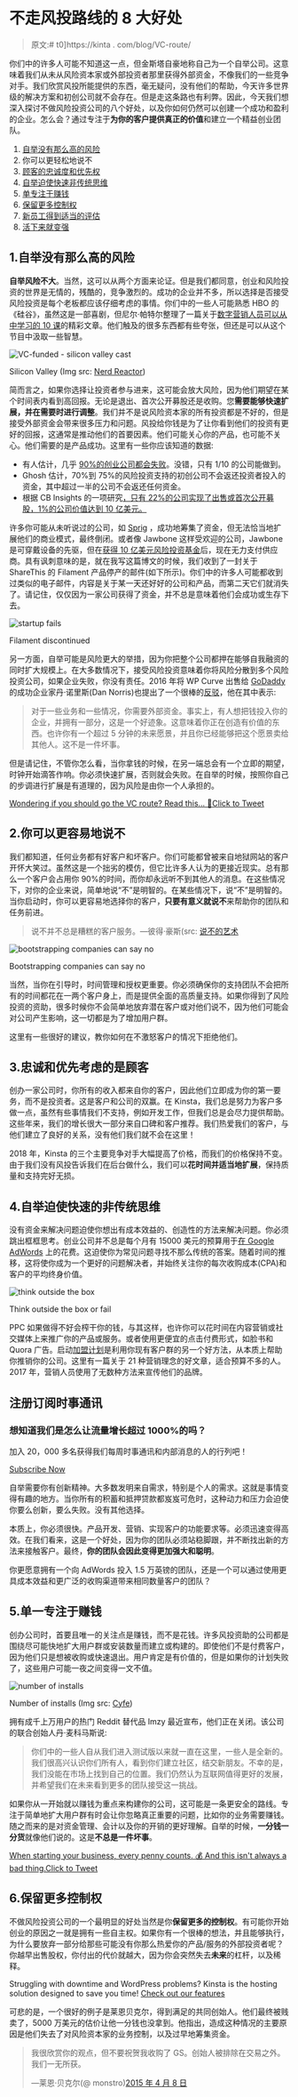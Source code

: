 # 不走风投路线的 8 大好处

> 原文:# t0]https://kinta . com/blog/VC-route/

你们中的许多人可能不知道这一点，但金斯塔自豪地称自己为一个自举公司。这意味着我们从未从风险资本家或外部投资者那里获得外部资金，不像我们的一些竞争对手。我们欣赏风投所能提供的东西，毫无疑问，没有他们的帮助，今天许多世界级的解决方案和初创公司就不会存在。但是走这条路也有利弊。因此，今天我们想深入探讨不做风险投资公司的八个好处，以及你如何仍然可以创建一个成功和盈利的企业。怎么会？通过专注于**为你的客户提供真正的价值**和建立一个精益创业团队。

1.  [自举没有那么高的风险](#bootstrapping-less-risky)
2.  你可以更轻松地说不
3.  [顾客的忠诚度和优先权](#priority-to-customers)
4.  [自举迫使快速非传统思维](#forces-unconventional-thinking)
5.  [单专注于赚钱](#focus-on-making-money)
6.  [保留更多控制权](#retain-control)
7.  [新员工得到适当的评估](#hires-evaluated)
8.  [活下来就变强](#stronger)

## 1.自举没有那么高的风险

**自举风险不大**。当然，这可以从两个方面来论证。但是我们都同意，创业和风险投资的世界是无情的，残酷的，竞争激烈的。成功的企业并不多，所以选择是否接受风险投资是每个老板都应该仔细考虑的事情。你们中的一些人可能熟悉 HBO 的《硅谷》，虽然这是一部喜剧，但尼尔·帕特尔整理了一篇关于[数字营销人员可以从中学习的 10 课](https://www.quicksprout.com/2017/05/24/10-lessons-digital-marketers-can-learn-from-hbos-silicon-valley/)的精彩文章。他们触及的很多东西都有些夸张，但还是可以从这个节目中汲取一些智慧。

![VC-funded - silicon valley cast](img/9bd7f4024432119df0d3bc5428cf96c2.png)

Silicon Valley (Img src: [Nerd Reactor](http://nerdreactor.com/2015/04/06/cast-of-silicon-valley-read-fan-mail/))



简而言之，如果你选择让投资者参与进来，这可能会放大风险，因为他们期望在某个时间表内看到高回报。无论是退出、首次公开募股还是收购。您**需要能够快速扩展，并在需要时进行调整**。我们并不是说风险资本家的所有投资都是不好的，但是接受外部资金会带来很多压力和问题。风投给你钱是为了让你看到他们的投资有更好的回报，这通常是推动他们的首要因素。他们可能关心你的产品，也可能不关心。他们需要的是产品成功。这里有一些你应该知道的数据:

*   有人估计，几乎 [90%的创业公司都会失败](https://www.forbes.com/sites/neilpatel/2015/01/16/90-of-startups-will-fail-heres-what-you-need-to-know-about-the-10/#379e319f6679)。没错，只有 1/10 的公司能做到。
*   Ghosh 估计，70%到 75%的风险投资支持的初创公司不会返还投资者投入的资金，其中超过一半的公司不会返还任何资金。
*   根据 CB Insights 的一项研究[，只有 22%的公司实现了出售或首次公开募股，1%的公司价值达到 10 亿美元。](https://www.cbinsights.com/blog/venture-capital-funnel-2/)

许多你可能从未听说过的公司，如 [Sprig](http://www.pymnts.com/whats-hot-2/2017/sprig-couldnt-cut-it-in-food-delivery-space/) ，成功地筹集了资金，但无法恰当地扩展他们的商业模式，最终倒闭。或者像 Jawbone 这样受欢迎的公司，Jawbone 是可穿戴设备的先驱，但在[获得 10 亿美元风险投资基金](http://www.businessinsider.com/startups-that-raised-148-billion-have-shut-down-or-may-soon-2017-7/#jawbone1997-july-2017-7)后，现在无力支付供应商。具有讽刺意味的是，就在我写这篇博文的时候，我们收到了一封关于 ShareThis 的 Filament 产品停产的邮件(如下所示)。你们中的许多人可能都收到过类似的电子邮件，内容是关于某一天还好好的公司和产品，而第二天它们就消失了。请记住，仅仅因为一家公司获得了资金，并不总是意味着他们会成功或生存下去。

![startup fails](img/f03245f8092f82a998aff8f43a5cda43.png)

Filament discontinued



另一方面，自举可能是风险更大的举措，因为你把整个公司都押在能够自我融资的同时扩大规模上。在大多数情况下，接受风险投资意味着你将风险分散到多个风险投资公司，如果企业失败，你没有责任。2016 年将 WP Curve 出售给 [GoDaddy](https://kinsta.com/godaddy-alternative/) 的成功企业家丹·诺里斯(Dan Norris)也提出了一个很棒的[反驳](https://medium.com/@thedannorris/investors-are-not-evil-2b91f1533bf9)，他在其中表示:

<link rel="stylesheet" href="https://kinsta.com/wp-content/themes/kinsta/dist/components/ctas/cta-mini.css?ver=2e932b8aba3918bfb818">







> 对于一些业务和一些情况，你需要外部资金。事实上，有人想把钱投入你的企业，并拥有一部分，这是一个好迹象。这意味着你正在创造有价值的东西。也许你有一个超过 5 分钟的未来愿景，并且你已经能够把这个愿景卖给其他人。这不是一件坏事。

但是请记住，不管你怎么看，当你拿钱的时候，在另一端总会有一个立即的期望，时钟开始滴答作响。你必须快速扩展，否则就会失败。在自举的时候，按照你自己的步调进行扩展是有道理的，因为风险是由你一个人承担的。

[Wondering if you should go the VC route? Read this... 👀Click to Tweet](https://twitter.com/intent/tweet?url=https%3A%2F%2Fkinsta.com%2Fblog%2Fvc-route%2F&via=kinsta&text=Wondering+if+you+should+go+the+VC+route%3F+Read+this...+%F0%9F%91%80)

## 2.你可以更容易地说不

我们都知道，任何业务都有好客户和坏客户。你们可能都曾被来自地狱网站的客户开怀大笑过。虽然这是一个拙劣的模仿，但它比许多人认为的更接近现实。总有那么一个客户会占用你 90%的时间，而你却永远听不到其他人的消息。在这些情况下，对你的企业来说，简单地说“不”是明智的。在某些情况下，说“不”是明智的。当你启动时，你可以更容易地选择你的客户，**只要有意义就说不**来帮助你的团队和任务前进。

> 说不并不总是糟糕的客户服务。—彼得·豪斯(src: [说不的艺术](https://fstoppers.com/business/art-saying-no-and-keeping-client-happy-38987)

![bootstrapping companies can say no](img/e2a5c5eca81a0d25749950f6c15f58bc.png)

Bootstrapping companies can say no



当然，当你在引导时，时间管理和授权更重要。你必须确保你的支持团队不会把所有的时间都花在一两个客户身上，而是提供全面的高质量支持。如果你得到了风险投资的资助，很多时候你不会简单地放弃潜在客户或对他们说不，因为他们可能会对公司产生影响，这一切都是为了增加用户群。

这里有一些很好的建议，教你如何在不激怒客户的情况下拒绝他们。

## 3.忠诚和优先考虑的是顾客

创办一家公司时，你所有的收入都来自你的客户，因此他们立即成为你的第一要务，而不是投资者。这是客户和公司的双赢。在 Kinsta，我们总是努力为客户多做一点，虽然有些事情我们不支持，例如开发工作，但我们总是会尽力提供帮助。这些年来，我们的增长很大一部分来自口碑和客户推荐。我们热爱我们的客户，与他们建立了良好的关系，没有他们我们就不会在这里！

2018 年，Kinsta 的三个主要竞争对手大幅提高了价格，而我们的价格保持不变。由于我们没有风投告诉我们在后台做什么，我们可以**花时间并适当地扩展**，保持质量和支持完好无损。

## 4.自举迫使快速的非传统思维

没有资金来解决问题迫使你想出有成本效益的、创造性的方法来解决问题。你必须跳出框框思考。创业公司并不总是每个月有 15000 美元的预算用于[在 Google AdWords](https://kinsta.com/blog/how-to-use-google-adwords/) 上的花费。这迫使你为常见问题寻找不那么传统的答案。随着时间的推移，这将使你成为一个更好的问题解决者，并始终关注你的每次收购成本(CPA)和客户的平均终身价值。

![think outside the box](img/3aa8653bb705e25ccfab3124d09a15f3.png)

Think outside the box or fail



PPC 如果做得不好会榨干你的钱，与其这样，也许你可以花时间在内容营销或社交媒体上来推广你的产品或服务。或者使用更便宜的点击付费形式，如脸书和 Quora 广告。启动[加盟计划](https://kinsta.com/affiliates/)是利用你现有客户群的另一个好方法，从本质上帮助你推销你的公司。这里有一篇关于 21 种营销理念的好文章，适合预算不多的人。2017 年，营销人员使用了无数种方法来宣传他们的品牌。

 ## 注册订阅时事通讯



### 想知道我们是怎么让流量增长超过 1000%的吗？

加入 20，000 多名获得我们每周时事通讯和内部消息的人的行列吧！

[Subscribe Now](#newsletter)

自举需要你有创新精神。大多数发明来自需求，特别是个人的需求。这就是事情变得有趣的地方。当你所有的积蓄和抵押贷款都岌岌可危时，这种动力和压力会迫使你要么创新，要么失败。没有其他选择。

本质上，你必须很快。产品开发、营销、实现客户的功能要求等。必须迅速变得高效。在我们看来，这是一个好处，因为你的团队必须站稳脚跟，并不断找出新的方法来接触客户。最终，**你的团队会因此变得更加强大和聪明**。

你更愿意拥有一个向 AdWords 投入 1.5 万英镑的团队，还是一个可以通过使用更具成本效益和更广泛的收购渠道带来相同数量客户的团队？

## 5.单一专注于赚钱

创办公司时，首要且唯一的关注点是赚钱，而不是花钱。许多风投资助的公司都是围绕尽可能快地扩大用户群或安装数量而建立或构建的。即使他们不是付费客户，因为他们只是想被收购或快速退出。用户肯定是有价值的，但是如果你的计划失败了，这些用户可能一夜之间变得一文不值。

![number of installs](img/f0191df8fdd378091a3ae3992c82c9bb.png)

Number of installs (Img src: [Cyfe](http://www.cyfe.com/blog/hbo-silicon-valley-dashboard/))



拥有成千上万用户的热门 Reddit 替代品 Imzy 最近宣布，他们正在关闭。该公司的联合创始人丹·麦科马斯说:

> 你们中的一些人自从我们进入测试版以来就一直在这里，一些人是全新的。我们很高兴认识你们所有人，看到你们建立社区，结交新朋友。不幸的是，我们没能在市场上找到自己的位置。我们仍然认为互联网值得更好的发展，并希望我们在未来看到更多的团队接受这一挑战。

如果你从一开始就以赚钱为重点来构建你的公司，这可能是一条更安全的路线。专注于简单地扩大用户群有时会让你忽略真正重要的问题，比如你的业务需要赚钱。随之而来的是对资金管理、会计以及你的开销的更好理解。自举的时候，**一分钱一分货**就像他们说的。这是**不总是一件坏事**。

[When starting your business, every penny counts. 💰 And this isn't always a bad thing.Click to Tweet](https://twitter.com/intent/tweet?url=https%3A%2F%2Fkinsta.com%2Fblog%2Fvc-route%2F&via=kinsta&text=When+starting+your+business%2C+every+penny+counts.+%F0%9F%92%B0+And+this+isn%27t+always+a+bad+thing.)

## 6.保留更多控制权

不做风险投资公司的一个最明显的好处当然是你**保留更多的控制权**。有可能你开始创业的原因之一就是拥有一些自主权。如果你有一个很棒的想法，并且能够执行，为什么要放弃一部分给那些可能没有你那么热爱你的产品/服务的外部投资者呢？你越早出售股权，你付出的代价就越大，因为你会突然失去**未来**的杠杆，以及稀释。

Struggling with downtime and WordPress problems? Kinsta is the hosting solution designed to save you time! [Check out our features](https://kinsta.com/features/)

可悲的是，一个很好的例子是莱恩贝克尔，得到满足的共同创始人。他们最终被贱卖了，5000 万美元的估价让他一分钱也没拿到。他指出，造成这种情况的主要原因是他们失去了对风险资本家的业务控制，以及过早地筹集资金。

> 我很欣赏你的观点，但不要祝贺我收购了 GS。创始人被排除在交易之外。我们一无所获。
> 
> —莱恩·贝克尔(@ monstro)[2015 年 4 月 8 日](https://twitter.com/monstro/status/585797211679657984?ref_src=twsrc%5Etfw)